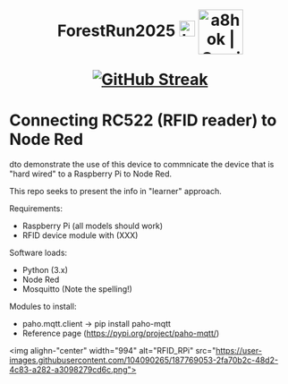 

<h1 align="center">  ForestRun2025 <img src="https://user-images.githubusercontent.com/1303154/88677602-1635ba80-d120-11ea-84d8-d263ba5fc3c0.gif" width="28px" alt="hi"> 


<a href="mailto:a8hokkumar@gmail.com">
  <img align="center" alt="a8hok | Gmail" width="80px" src="https://user-images.githubusercontent.com/22448559/137614003-749c6718-b38d-4d6f-9cb2-b01a1781b144.png" />
</a> 



[![GitHub Streak](http://github-readme-streak-stats.herokuapp.com?user=ForestRun2025&theme=prussian&date_format=j%20M%5B%20Y%5D)](https://git.io/streak-stats)


#  Connecting RC522 (RFID reader) to Node Red
dto demonstrate the use of this device to commnicate the device that is "hard wired" to a Raspberry Pi to Node Red.  

This repo seeks to present the info in "learner" approach.  

Requirements:
 - Raspberry Pi (all models should work)
 - RFID device module with (XXX)
 
Software loads:
- Python (3.x)
- Node Red
- Mosquitto (Note the spelling!)

Modules to install:
- paho.mqtt.client -> pip install paho-mqtt
- Reference page (https://pypi.org/project/paho-mqtt/)



<img alighn-"center" width="994" alt="RFID_RPi" src="https://user-images.githubusercontent.com/104090265/187769053-2fa70b2c-48d2-4c83-a282-a3098279cd6c.png">
